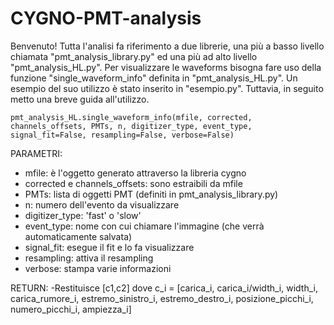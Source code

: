 # CYGNO-PMT-analysis
Benvenuto! 
Tutta l'analisi fa riferimento a due librerie, una più a basso livello chiamata "pmt_analysis_library.py" ed una più ad alto livello "pmt_analysis_HL.py". Per visualizzare le waveforms bisogna fare uso della funzione "single_waveform_info" definita in "pmt_analysis_HL.py". 
Un esempio del suo utilizzo è stato inserito in "esempio.py". Tuttavia, in seguito metto una breve guida all'utilizzo.
```
pmt_analysis_HL.single_waveform_info(mfile, corrected, channels_offsets, PMTs, n, digitizer_type, event_type, signal_fit=False, resampling=False, verbose=False)
```
PARAMETRI:
- mfile: è l'oggetto generato attraverso la libreria cygno
- corrected e channels_offsets: sono estraibili da mfile
- PMTs: lista di oggetti PMT (definiti in pmt_analysis_library.py)
- n: numero dell'evento da visualizzare
- digitizer_type: 'fast' o 'slow'
- event_type: nome con cui chiamare l'immagine (che verrà automaticamente salvata)
- signal_fit: esegue il fit e lo fa visualizzare
- resampling: attiva il resampling
- verbose: stampa varie informazioni

RETURN:
-Restituisce [c1,c2] dove c_i = [carica_i, carica_i/width_i, width_i, carica_rumore_i, estremo_sinistro_i, estremo_destro_i, posizione_picchi_i, numero_picchi_i, ampiezza_i]



